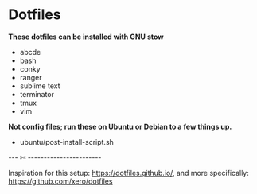 # Dotfiles  

**These dotfiles can be installed with GNU stow**  
- abcde  
- bash  
- conky  
- ranger  
- sublime text  
- terminator  
- tmux  
- vim  

**Not config files; run these on Ubuntu or Debian to a few things up.**  
- ubuntu/post-install-script.sh

--- ✄ -----------------------

Inspiration for this setup: https://dotfiles.github.io/, and more specifically: https://github.com/xero/dotfiles
